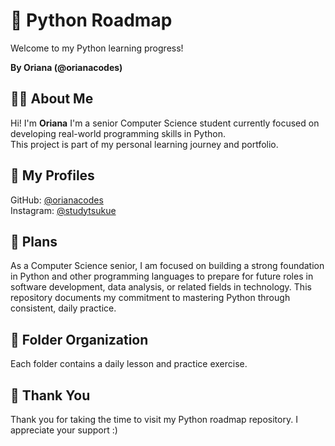 # 🐍 Python Roadmap
Welcome to my Python learning progress! 

**By Oriana (@orianacodes)**  

## 🙋‍♀️ About Me
Hi! I'm **Oriana**  I'm a senior Computer Science student currently focused on developing real-world programming skills in Python.  
This project is part of my personal learning journey and portfolio.

## 🔗 My Profiles
GitHub: [@orianacodes](https://github.com/orianacodes)  
Instagram: [@studytsukue](https://www.instagram.com/studytsukue/)


## 🚀 Plans
As a Computer Science senior, I am focused on building a strong foundation in Python and other programming languages to prepare for future roles in software development, data analysis, or related fields in technology. This repository documents my commitment to mastering Python through consistent, daily practice.

## 📁 Folder Organization
Each folder contains a daily lesson and practice exercise.

## 🙏 Thank You
Thank you for taking the time to visit my Python roadmap repository. I appreciate your support :) 
